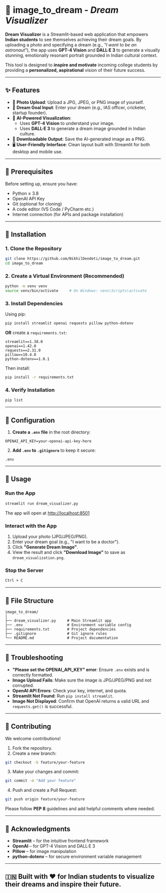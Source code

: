 # 🌟 image_to_dream - *Dream Visualizer*

**Dream Visualizer** is a Streamlit-based web application that empowers **Indian students** to see themselves achieving their dream goals. By uploading a photo and specifying a dream (e.g., *"I want to be an astronaut"*), the app uses **GPT-4 Vision** and **DALL·E 3** to generate a visually stunning, emotionally resonant portrait grounded in Indian cultural context.

This tool is designed to **inspire and motivate** incoming college students by providing a **personalized, aspirational** vision of their future success.

---

## ✨ Features

- 📸 **Photo Upload**: Upload a JPG, JPEG, or PNG image of yourself.
- 💭 **Dream Goal Input**: Enter your dream (e.g., IAS officer, cricketer, startup founder).
- 🤖 **AI-Powered Visualization**:
  - Uses **GPT-4 Vision** to understand your image.
  - Uses **DALL·E 3** to generate a dream image grounded in Indian culture.
- 📅 **Downloadable Output**: Save the AI-generated image as a PNG.
- 🖥️ **User-Friendly Interface**: Clean layout built with Streamlit for both desktop and mobile use.

---

## 🧰 Prerequisites

Before setting up, ensure you have:

- Python ≥ 3.8  
- OpenAI API Key  
- Git (optional for cloning)  
- A code editor (VS Code / PyCharm etc.)  
- Internet connection (for APIs and package installation)

---

## 🚀 Installation

### 1. Clone the Repository

```bash
git clone https://github.com/NikhilDendeti/image_to_dream.git
cd image_to_dream
```

### 2. Create a Virtual Environment (Recommended)

```bash
python -m venv venv
source venv/bin/activate     # On Windows: venv\Scripts\activate
```

### 3. Install Dependencies

Using pip:

```bash
pip install streamlit openai requests pillow python-dotenv
```

**OR** create a `requirements.txt`:

```text
streamlit==1.38.0
openai==1.42.0
requests==2.31.0
pillow==10.4.0
python-dotenv==1.0.1
```

Then install:

```bash
pip install -r requirements.txt
```

### 4. Verify Installation

```bash
pip list
```

---

## 🔐 Configuration

1. **Create a `.env` file** in the root directory:

```env
OPENAI_API_KEY=your-openai-api-key-here
```

2. **Add `.env` to `.gitignore`** to keep it secure:

```
.env
```

---

## 📱 Usage

### Run the App

```bash
streamlit run dream_visualizer.py
```

The app will open at [http://localhost:8501](http://localhost:8501)

### Interact with the App

1. Upload your photo (JPG/JPEG/PNG).
2. Enter your dream goal (e.g., "I want to be a doctor").
3. Click **"Generate Dream Image"**.
4. View the result and click **"Download Image"** to save as `dream_visualization.png`.

### Stop the Server

```bash
Ctrl + C
```

---

## 📁 File Structure

```
image_to_dream/
│
├── dream_visualizer.py     # Main Streamlit app
├── .env                    # Environment variable config
├── requirements.txt        # Project dependencies
├── .gitignore              # Git ignore rules
└── README.md               # Project documentation
```

---

## 🧹 Troubleshooting

- **"Please set the OPENAI_API_KEY" error**: Ensure `.env` exists and is correctly formatted.
- **Image Upload Fails**: Make sure the image is JPG/JPEG/PNG and not corrupted.
- **OpenAI API Errors**: Check your key, internet, and quota.
- **Streamlit Not Found**: Run `pip install streamlit`.
- **Image Not Displayed**: Confirm that OpenAI returns a valid URL and `requests.get()` is successful.

---

## 🤝 Contributing

We welcome contributions!

1. Fork the repository.
2. Create a new branch:

```bash
git checkout -b feature/your-feature
```

3. Make your changes and commit:

```bash
git commit -m "Add your feature"
```

4. Push and create a Pull Request:

```bash
git push origin feature/your-feature
```

Please follow **PEP 8** guidelines and add helpful comments where needed.

---

## 🙏 Acknowledgments

- **Streamlit** – for the intuitive frontend framework  
- **OpenAI** – for GPT-4 Vision and DALL·E 3  
- **Pillow** – for image manipulation  
- **python-dotenv** – for secure environment variable management

---

## 🇮🇳 Built with ❤️ for Indian students to visualize their dreams and inspire their future.

